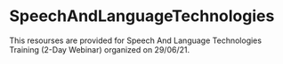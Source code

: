 # SpeechAndLanguageTechnologies
This resourses are provided for Speech And Language Technologies Training (2-Day Webinar) organized on 29/06/21.
